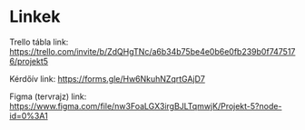 # Linkek

Trello tábla link: https://trello.com/invite/b/ZdQHgTNc/a6b34b75be4e0b6e0fb239b0f7475176/projekt5

Kérdőív link: https://forms.gle/Hw6NkuhNZqrtGAjD7

Figma (tervrajz) link: https://www.figma.com/file/nw3FoaLGX3irgBJLTqmwjK/Projekt-5?node-id=0%3A1
